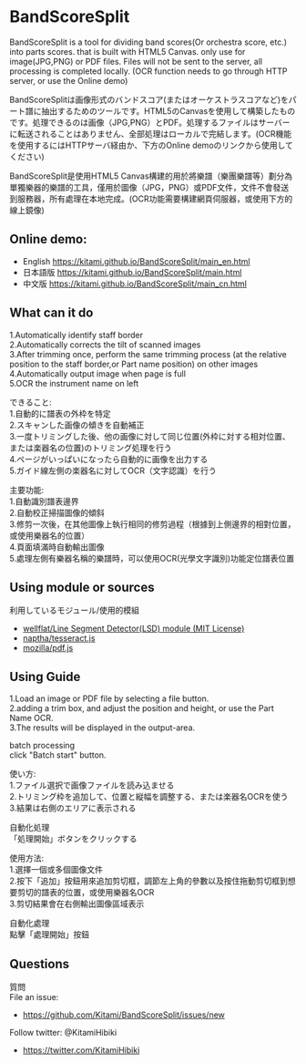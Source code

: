# BandScoreSplit  

BandScoreSplit is a tool for dividing band scores(Or orchestra score, etc.) into parts scores. that is built with HTML5 Canvas. only use for image(JPG,PNG) or PDF files. Files will not be sent to the server, all processing is completed locally. (OCR function needs to go through HTTP server, or use the Online demo)  

BandScoreSplitは画像形式のバンドスコア(またはオーケストラスコアなど)をパート譜に抽出するためのツールです。HTML5のCanvasを使用して構築したものです。処理できるのは画像（JPG,PNG）とPDF。処理するファイルはサーバーに転送されることはありません、全部処理はローカルで完結します。(OCR機能を使用するにはHTTPサーバ経由か、下方のOnline demoのリンクから使用してください)  

BandScoreSplit是使用HTML5 Canvas構建的用於將樂譜（樂團樂譜等）劃分為單獨樂器的樂譜的工具，僅用於圖像（JPG，PNG）或PDF文件，文件不會發送到服務器，所有處理在本地完成。(OCR功能需要構建網頁伺服器，或使用下方的線上鏡像)  

## Online demo:  
+ English https://kitami.github.io/BandScoreSplit/main_en.html  
+ 日本語版 https://kitami.github.io/BandScoreSplit/main.html  
+ 中文版 https://kitami.github.io/BandScoreSplit/main_cn.html  

## What can it do  
1.Automatically identify staff border  
2.Automatically corrects the tilt of scanned images  
3.After trimming once, perform the same trimming process (at the relative position to the staff border,or Part name position) on other images  
4.Automatically output image when page is full  
5.OCR the instrument name on left   

できること:  
1.自動的に譜表の外枠を特定  
2.スキャンした画像の傾きを自動補正  
3.一度トリミングした後、他の画像に対して同じ位置(外枠に対する相対位置、または楽器名の位置)のトリミング処理を行う  
4.ページがいっぱいになったら自動的に画像を出力する  
5.ガイド線左側の楽器名に対してOCR（文字認識）を行う  

主要功能:  
1.自動識別譜表邊界  
2.自動校正掃描圖像的傾斜  
3.修剪一次後，在其他圖像上執行相同的修剪過程（根據到上側邊界的相對位置，或使用樂器名的位置）  
4.頁面填滿時自動輸出圖像  
5.處理左側有樂器名稱的樂譜時，可以使用OCR(光學文字識別)功能定位譜表位置  

## Using module or sources  
利用しているモジュール/使用的模組
+ [wellflat/Line Segment Detector(LSD) module (MIT License)](https://github.com/wellflat/imageprocessing-labs/tree/master/cv/lsd)
+ [naptha/tesseract.js](https://github.com/naptha/tesseract.js)
+ [mozilla/pdf.js](https://github.com/mozilla/pdf.js)

## Using Guide  
1.Load an image or PDF file by selecting a file button.  
2.adding a trim box, and adjust the position and height, or use the Part Name OCR.  
3.The results will be displayed in the output-area.  

batch processing  
click "Batch start" button. 

使い方:  
1.ファイル選択で画像ファイルを読み込ませる  
2.トリミング枠を追加して、位置と縦幅を調整する、または楽器名OCRを使う  
3.結果は右側のエリアに表示される  
  
自動化処理  
「処理開始」ボタンをクリックする  

使用方法:  
1.選擇一個或多個圖像文件  
2.按下「追加」按鈕用來追加剪切框，調節左上角的參數以及按住拖動剪切框到想要剪切的譜表的位置，或使用樂器名OCR  
3.剪切結果會在右側輸出圖像區域表示  
  
自動化處理  
點擊「處理開始」按鈕  

## Questions  
質問  
File an issue:
+ https://github.com/Kitami/BandScoreSplit/issues/new

Follow twitter: @KitamiHibiki
+ https://twitter.com/KitamiHibiki
